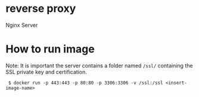 # reverse proxy
Nginx Server

# How to run image
Note: It is important the server contains a folder named `/ssl/` containing the SSL private key and certification.
```
 $ docker run -p 443:443 -p 80:80 -p 3306:3306 -v /ssl:/ssl <insert-image-name>
```